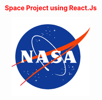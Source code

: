 <span style="color:red;">
  <h2 align="center">Space Project using React.Js</h2>
</span>
<p align="center">
  <img src="./nasa.png" alt="Space">
</p>
